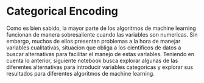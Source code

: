 # Categorical Encoding

Como es bien sabido, la mayor parte de los algoritmos de machine learning funcionan de manera sobresaliente cuando las variables son numericas. Sin embargo, muchos de ellos presentan problemas a la hora de manejar variables cualitativas, situacion que obliga a los cientificos de datos a buscar alternativas para facilitar el manejo de estas variables. Teniendo en cuenta lo anterior, siguiente notebook busca explorar algunas de las diferentes alternativas para introducir variables categoricas y explorar sus resultados para diferentes algoritmos de machine learning.